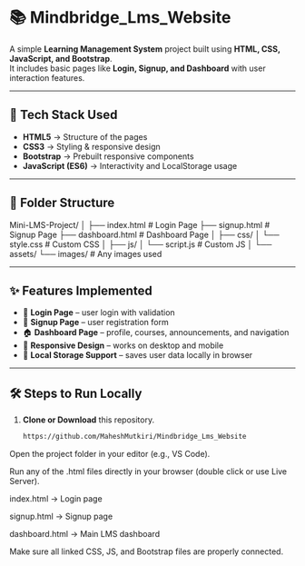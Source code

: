 # 📚  Mindbridge_Lms_Website

A simple **Learning Management System** project built using **HTML, CSS, JavaScript, and Bootstrap**.  
It includes basic pages like **Login, Signup, and Dashboard** with user interaction features.  

---

## 🚀 Tech Stack Used
- **HTML5** → Structure of the pages  
- **CSS3** → Styling & responsive design  
- **Bootstrap** → Prebuilt responsive components  
- **JavaScript (ES6)** → Interactivity and LocalStorage usage  

---

## 📂 Folder Structure

Mini-LMS-Project/
│
├── index.html # Login Page
├── signup.html # Signup Page
├── dashboard.html # Dashboard Page
│
├── css/
│ └── style.css # Custom CSS
│
├── js/
│ └── script.js # Custom JS
│
└── assets/
└── images/ # Any images used


---

## ✨ Features Implemented
- 🔑 **Login Page** – user login with validation  
- 📝 **Signup Page** – user registration form  
- 🏠 **Dashboard Page** – profile, courses, announcements, and navigation  
- 🎨 **Responsive Design** – works on desktop and mobile  
- 💾 **Local Storage Support** – saves user data locally in browser  

---

## 🛠️ Steps to Run Locally
1. **Clone or Download** this repository.  
   ```bash
   https://github.com/MaheshMutkiri/Mindbridge_Lms_Website

Open the project folder in your editor (e.g., VS Code).

Run any of the .html files directly in your browser (double click or use Live Server).

index.html → Login page

signup.html → Signup page

dashboard.html → Main LMS dashboard

Make sure all linked CSS, JS, and Bootstrap files are properly connected.
